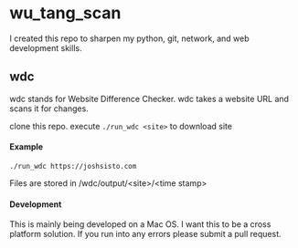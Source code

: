 # wu_tang_scan
I created this repo to sharpen my python, git, network,
and web development skills.

## wdc
wdc stands for Website Difference Checker. wdc takes a website URL and scans it for changes.

clone this repo. execute ```./run_wdc <site>``` to download site

#### Example
```./run_wdc https://joshsisto.com```

Files are stored in /wdc/output/\<site\>/\<time stamp>

#### Development

This is mainly being developed on a Mac OS. I want this to be a cross platform solution. If you run into any errors please submit a pull request. 
